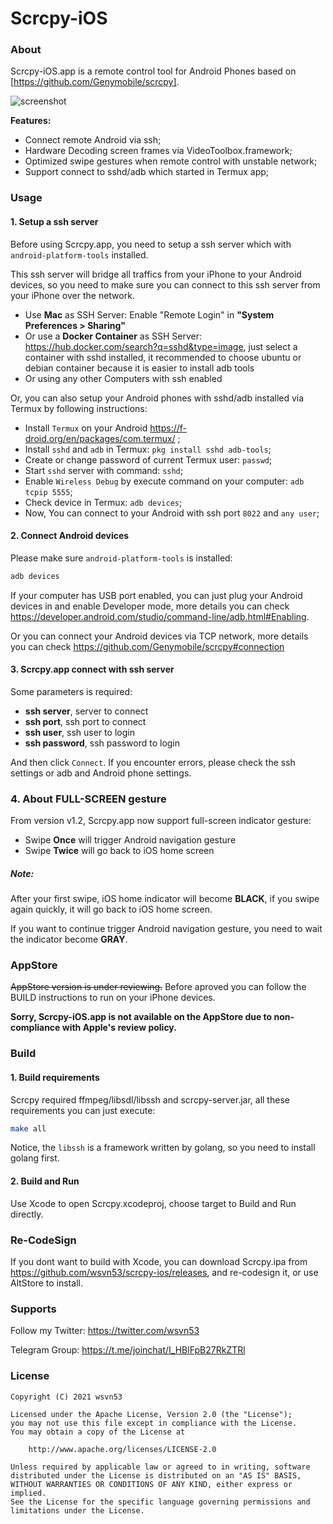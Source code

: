 # Scrcpy-iOS

### About

Scrcpy-iOS.app is a remote control tool for Android Phones based on [https://github.com/Genymobile/scrcpy].

![screenshot](https://github.com/wsvn53/scrcpy-ios/blob/main/screenshots/screenshots.jpg?raw=true)

**Features:**

* Connect remote Android via ssh;
* Hardware Decoding screen frames via VideoToolbox.framework;
* Optimized swipe gestures when remote control with unstable network;
* Support connect to sshd/adb which started in Termux app;

### Usage

#### 1. Setup a ssh server

Before using Scrcpy.app, you need to setup a ssh server which with `android-platform-tools` installed. 

This ssh server will bridge all traffics from your iPhone to your Android devices, so you need to make sure you can connect to this ssh server from your iPhone over the network.

* Use **Mac** as SSH Server: Enable "Remote Login" in **"System Preferences > Sharing"**
* Or use a **Docker Container** as SSH Server: https://hub.docker.com/search?q=sshd&type=image, just select a container with sshd installed, it recommended to choose ubuntu or debian container because it is easier to install adb tools
* Or using any other Computers with ssh enabled

Or, you can also setup your Android phones with sshd/adb installed via Termux by following instructions:

* Install `Termux` on your Android https://f-droid.org/en/packages/com.termux/ ;
* Install `sshd` and `adb` in Termux: `pkg install sshd adb-tools`;
* Create or change password of current Termux user: `passwd`;
* Start `sshd` server with command: `sshd`;
* Enable `Wireless Debug` by execute command on your computer: `adb tcpip 5555`;
* Check device in Termux: `adb devices`;
* Now, You can connect to your Android with ssh port `8022` and `any user`;

#### 2. Connect Android devices

Please make sure `android-platform-tools` is installed:

```sh
adb devices
```

If your computer has USB port enabled, you can just plug your Android devices in and enable Developer mode, more details you can check https://developer.android.com/studio/command-line/adb.html#Enabling.

Or you can connect your Android devices via TCP network, more details you can check https://github.com/Genymobile/scrcpy#connection

#### 3. Scrcpy.app connect with ssh server

Some parameters is required:

* **ssh server**, server to connect
* **ssh port**, ssh port to connect
* **ssh user**, ssh user to login
* **ssh password**, ssh password to login

And then click `Connect`. If you encounter errors, please check the ssh settings or adb and Android phone settings.

### 4. About FULL-SCREEN gesture

From version v1.2, Scrcpy.app now support full-screen indicator gesture:

* Swipe **Once** will trigger Android navigation gesture
* Swipe **Twice** will go back to iOS home screen

##### Note:

After your first swipe, iOS home indicator will become **BLACK**, if you swipe again quickly, it will go back to iOS home screen.

If you want to continue trigger Android navigation gesture, you need to wait the indicator become **GRAY**.

### AppStore

~~AppStore version is under reviewing.~~ Before aproved you can follow the BUILD instructions to run on your iPhone devices.

**Sorry, Scrcpy-iOS.app is not available on the AppStore due to non-compliance with Apple's review policy.**

### Build

#### 1. Build requirements

Scrcpy required ffmpeg/libsdl/libssh and scrcpy-server.jar, all these requirements you can just execute:

```sh
make all
```

Notice, the `libssh` is a framework written by golang, so you need to install golang first.

#### 2. Build and Run

Use Xcode to open Scrcpy.xcodeproj, choose target to Build and Run directly.

### Re-CodeSign

If you dont want to build with Xcode, you can download Scrcpy.ipa from https://github.com/wsvn53/scrcpy-ios/releases, and re-codesign it, or use AltStore to install. 

### Supports

Follow my Twitter: https://twitter.com/wsvn53

Telegram Group: https://t.me/joinchat/I_HBlFpB27RkZTRl

### License 

```
Copyright (C) 2021 wsvn53

Licensed under the Apache License, Version 2.0 (the "License");
you may not use this file except in compliance with the License.
You may obtain a copy of the License at

    http://www.apache.org/licenses/LICENSE-2.0

Unless required by applicable law or agreed to in writing, software
distributed under the License is distributed on an "AS IS" BASIS,
WITHOUT WARRANTIES OR CONDITIONS OF ANY KIND, either express or implied.
See the License for the specific language governing permissions and
limitations under the License.
```

